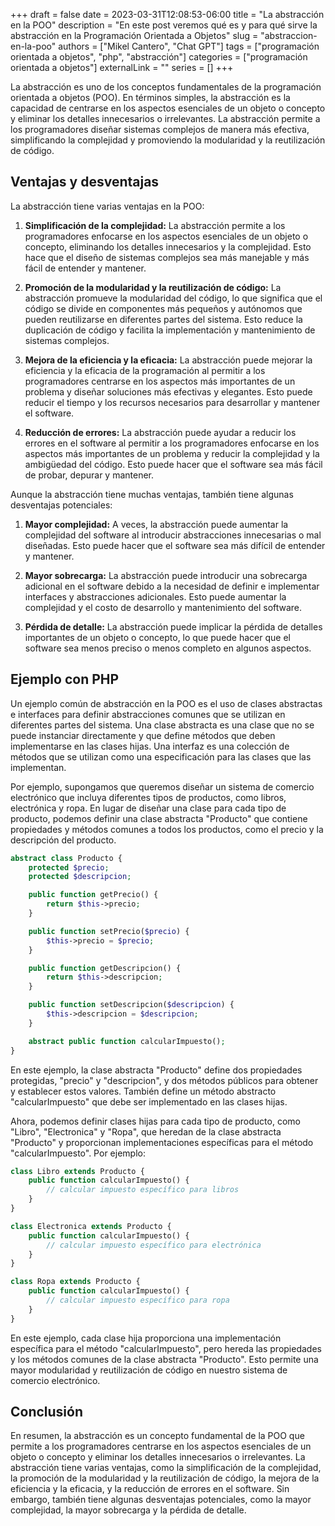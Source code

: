 +++ 
draft = false
date = 2023-03-31T12:08:53-06:00
title = "La abstracción en la POO"
description = "En este post veremos qué es y para qué sirve la abstracción en la Programación Orientada a Objetos"
slug = "abstraccion-en-la-poo"
authors = ["Mikel Cantero", "Chat GPT"]
tags = ["programación orientada a objetos", "php", "abstracción"]
categories = ["programación orientada a objetos"]
externalLink = ""
series = []
+++

La abstracción es uno de los conceptos fundamentales de la programación orientada a objetos (POO). En términos simples, la abstracción es la capacidad de centrarse en los aspectos esenciales de un objeto o concepto y eliminar los detalles innecesarios o irrelevantes. La abstracción permite a los programadores diseñar sistemas complejos de manera más efectiva, simplificando la complejidad y promoviendo la modularidad y la reutilización de código.

## Ventajas y desventajas
La abstracción tiene varias ventajas en la POO:

1. **Simplificación de la complejidad:** La abstracción permite a los programadores enfocarse en los aspectos esenciales de un objeto o concepto, eliminando los detalles innecesarios y la complejidad. Esto hace que el diseño de sistemas complejos sea más manejable y más fácil de entender y mantener.

2. **Promoción de la modularidad y la reutilización de código:** La abstracción promueve la modularidad del código, lo que significa que el código se divide en componentes más pequeños y autónomos que pueden reutilizarse en diferentes partes del sistema. Esto reduce la duplicación de código y facilita la implementación y mantenimiento de sistemas complejos.

3. **Mejora de la eficiencia y la eficacia:** La abstracción puede mejorar la eficiencia y la eficacia de la programación al permitir a los programadores centrarse en los aspectos más importantes de un problema y diseñar soluciones más efectivas y elegantes. Esto puede reducir el tiempo y los recursos necesarios para desarrollar y mantener el software.

4. **Reducción de errores:** La abstracción puede ayudar a reducir los errores en el software al permitir a los programadores enfocarse en los aspectos más importantes de un problema y reducir la complejidad y la ambigüedad del código. Esto puede hacer que el software sea más fácil de probar, depurar y mantener.

Aunque la abstracción tiene muchas ventajas, también tiene algunas desventajas potenciales:

1. **Mayor complejidad:** A veces, la abstracción puede aumentar la complejidad del software al introducir abstracciones innecesarias o mal diseñadas. Esto puede hacer que el software sea más difícil de entender y mantener.

2. **Mayor sobrecarga:** La abstracción puede introducir una sobrecarga adicional en el software debido a la necesidad de definir e implementar interfaces y abstracciones adicionales. Esto puede aumentar la complejidad y el costo de desarrollo y mantenimiento del software.

3. **Pérdida de detalle:** La abstracción puede implicar la pérdida de detalles importantes de un objeto o concepto, lo que puede hacer que el software sea menos preciso o menos completo en algunos aspectos.

## Ejemplo con PHP
Un ejemplo común de abstracción en la POO es el uso de clases abstractas e interfaces para definir abstracciones comunes que se utilizan en diferentes partes del sistema. Una clase abstracta es una clase que no se puede instanciar directamente y que define métodos que deben implementarse en las clases hijas. Una interfaz es una colección de métodos que se utilizan como una especificación para las clases que las implementan.

Por ejemplo, supongamos que queremos diseñar un sistema de comercio electrónico que incluya diferentes tipos de productos, como libros, electrónica y ropa. En lugar de diseñar una clase para cada tipo de producto, podemos definir una clase abstracta "Producto" que contiene propiedades y métodos comunes a todos los productos, como el precio y la descripción del producto.

```php
abstract class Producto {
    protected $precio;
    protected $descripcion;

    public function getPrecio() {
        return $this->precio;
    }

    public function setPrecio($precio) {
        $this->precio = $precio;
    }

    public function getDescripcion() {
        return $this->descripcion;
    }

    public function setDescripcion($descripcion) {
        $this->descripcion = $descripcion;
    }

    abstract public function calcularImpuesto();
}
```

En este ejemplo, la clase abstracta "Producto" define dos propiedades protegidas, "precio" y "descripcion", y dos métodos públicos para obtener y establecer estos valores. También define un método abstracto "calcularImpuesto" que debe ser implementado en las clases hijas.

Ahora, podemos definir clases hijas para cada tipo de producto, como "Libro", "Electronica" y "Ropa", que heredan de la clase abstracta "Producto" y proporcionan implementaciones específicas para el método "calcularImpuesto". Por ejemplo:
```php
class Libro extends Producto {
    public function calcularImpuesto() {
        // calcular impuesto específico para libros
    }
}

class Electronica extends Producto {
    public function calcularImpuesto() {
        // calcular impuesto específico para electrónica
    }
}

class Ropa extends Producto {
    public function calcularImpuesto() {
        // calcular impuesto específico para ropa
    }
}
```
En este ejemplo, cada clase hija proporciona una implementación específica para el método "calcularImpuesto", pero hereda las propiedades y los métodos comunes de la clase abstracta "Producto". Esto permite una mayor modularidad y reutilización de código en nuestro sistema de comercio electrónico.

## Conclusión
En resumen, la abstracción es un concepto fundamental de la POO que permite a los programadores centrarse en los aspectos esenciales de un objeto o concepto y eliminar los detalles innecesarios o irrelevantes. La abstracción tiene varias ventajas, como la simplificación de la complejidad, la promoción de la modularidad y la reutilización de código, la mejora de la eficiencia y la eficacia, y la reducción de errores en el software. Sin embargo, también tiene algunas desventajas potenciales, como la mayor complejidad, la mayor sobrecarga y la pérdida de detalle.
